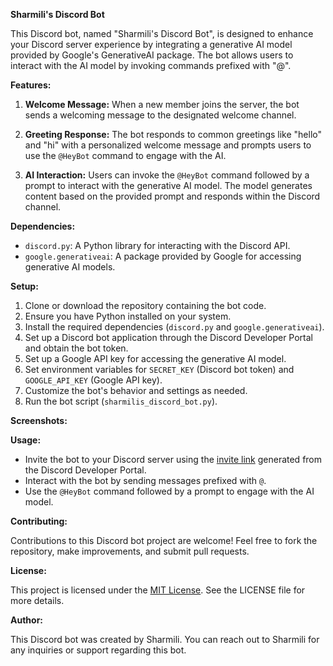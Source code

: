 **Sharmili's Discord Bot**

This Discord bot, named "Sharmili's Discord Bot", is designed to enhance your Discord server experience by integrating a generative AI model provided by Google's GenerativeAI package. The bot allows users to interact with the AI model by invoking commands prefixed with "@".

**Features:**

1. **Welcome Message:** When a new member joins the server, the bot sends a welcoming message to the designated welcome channel.

2. **Greeting Response:** The bot responds to common greetings like "hello" and "hi" with a personalized welcome message and prompts users to use the `@HeyBot` command to engage with the AI.

3. **AI Interaction:** Users can invoke the `@HeyBot` command followed by a prompt to interact with the generative AI model. The model generates content based on the provided prompt and responds within the Discord channel.

**Dependencies:**

- `discord.py`: A Python library for interacting with the Discord API.
- `google.generativeai`: A package provided by Google for accessing generative AI models.

**Setup:**

1. Clone or download the repository containing the bot code.
2. Ensure you have Python installed on your system.
3. Install the required dependencies (`discord.py` and `google.generativeai`).
4. Set up a Discord bot application through the Discord Developer Portal and obtain the bot token.
5. Set up a Google API key for accessing the generative AI model.
6. Set environment variables for `SECRET_KEY` (Discord bot token) and `GOOGLE_API_KEY` (Google API key).
7. Customize the bot's behavior and settings as needed.
8. Run the bot script (`sharmilis_discord_bot.py`).

**Screenshots:**


**Usage:**

- Invite the bot to your Discord server using the [invite link](https://discord.gg/EpQ6Zz6H) generated from the Discord Developer Portal.
- Interact with the bot by sending messages prefixed with `@`.
- Use the `@HeyBot` command followed by a prompt to engage with the AI model.

**Contributing:**

Contributions to this Discord bot project are welcome! Feel free to fork the repository, make improvements, and submit pull requests.

**License:**

This project is licensed under the [MIT License](https://opensource.org/licenses/MIT). See the LICENSE file for more details.

**Author:**

This Discord bot was created by Sharmili. You can reach out to Sharmili for any inquiries or support regarding this bot.
